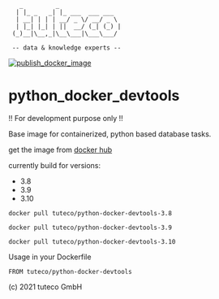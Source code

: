 ```
   _         _                 
  | |_ _   _| |_ ___  ___ ___  
  | __| | | | __/ _ \/ __/ _ \ 
  | |_| |_| | ||  __/ (_| (_) |
 (_)__|\__,_|\__\___|\___\___/ 
 
 -- data & knowledge experts --                              
```
[![publish_docker_image](https://github.com/tuteco/python_docker_devtools/actions/workflows/publish_docker_image.yaml/badge.svg)](https://github.com/tuteco/python_docker_devtools/actions/workflows/publish_docker_image.yaml)

# python_docker_devtools
!! For development purpose only !!

Base image for containerized, python based database tasks.

get the image from [docker hub](https://hub.docker.com/r/tuteco/python-docker-devtools)

currently build for versions:
- 3.8
- 3.9
- 3.10
```{bash}
docker pull tuteco/python-docker-devtools-3.8

docker pull tuteco/python-docker-devtools-3.9

docker pull tuteco/python-docker-devtools-3.10
```

Usage in your Dockerfile
```
FROM tuteco/python-docker-devtools
```

(c) 2021 tuteco GmbH